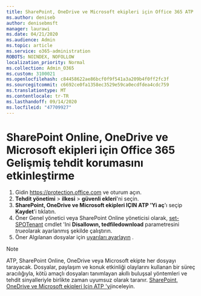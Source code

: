```yaml
---
title: SharePoint, OneDrive ve Microsoft ekipleri için Office 365 ATP 'yi etkinleştirme
ms.author: deniseb
author: denisebmsft
manager: laurawi
ms.date: 04/21/2020
ms.audience: Admin
ms.topic: article
ms.service: o365-administration
ROBOTS: NOINDEX, NOFOLLOW
localization_priority: Normal
ms.collection: Admin_O365
ms.custom: 3100021
ms.openlocfilehash: c84458622ae86bcf0f9f541a3a209b4f0ff2fc3f
ms.sourcegitcommit: c6692ce0fa1358ec3529e59ca0ecdfdea4cdc759
ms.translationtype: MT
ms.contentlocale: tr-TR
ms.lasthandoff: 09/14/2020
ms.locfileid: "47709927"
---
```

# <a name="enable-office-365-advanced-threat-protection-for-sharepoint-online-onedrive-and-microsoft-teams"></a>SharePoint Online, OneDrive ve Microsoft ekipleri için Office 365 Gelişmiş tehdit korumasını etkinleştirme

1. Gidin https://protection.office.com ve oturum açın.
2. **Tehdit yönetimi**  >  **ilkesi**  >  **güvenli ekleri**'ni seçin.
3. **SharePoint, OneDrive ve Microsoft ekipleri IÇIN ATP 'Yi aç**'ı seçip **Kaydet**'i tıklatın.
4. Öner Genel yönetici veya SharePoint Online yöneticisi olarak, [set-SPOTenant](https://docs.microsoft.com/powershell/module/sharepoint-online/Set-SPOTenant?view=sharepoint-ps) cmdlet 'Ini **Disallowın, tedfiledownload** parametresini *true*olarak ayarlanmış şekilde çalıştırın.
5. Öner Algılanan dosyalar için [uyarıları ayarlayın](https://docs.microsoft.com/microsoft-365/security/office-365-security/turn-on-atp-for-spo-odb-and-teams#set-up-alerts-for-detected-files) .

> [!NOTE]
> ATP, SharePoint Online, OneDrive veya Microsoft ekipte her dosyayı tarayacak. Dosyalar, paylaşım ve konuk etkinliği olaylarını kullanan bir süreç aracılığıyla, kötü amaçlı dosyaları tanımlayan akıllı buluşsal yöntemleri ve tehdit sinyalleriyle birlikte zaman uyumsuz olarak taranır. [SharePoint, OneDrive ve Microsoft ekipleri Için ATP 'yi](https://docs.microsoft.com/microsoft-365/security/office-365-security/atp-for-spo-odb-and-teams)inceleyin.
